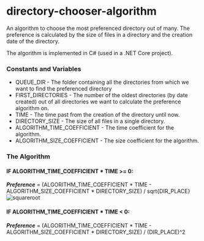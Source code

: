 # directory-chooser-algorithm
An algorithm to choose the most preferenced directory out of many. The preference is calculated by the size of files in a directory and the creation date of the directory.

The algorithm is implemented in C# (used in a .NET Core project).

### Constants and Variables
-  QUEUE_DIR - The folder containing all the directories from which we want to find the preferenced directory
-  FIRST_DIRECTORIES - The number of the oldest directories (by date created) out of all directories we want to calculate the preference algorithm on.
-  TIME - The time past from the creation of the directory until now.
-  DIRECTORY_SIZE - The size of all files in a single directory.
-  ALGORITHM_TIME_COEFFICIENT - The time coefficient for the algorithm.
-  ALGORITHM_SIZE_COEFFICIENT - The size coefficient for the algorithm.

### The Algorithm
#### IF ALGORITHM_TIME_COEFFICIENT * TIME >= 0:
***Preference*** = (ALGORITHM_TIME_COEFFICIENT * TIME - ALGORITHM_SIZE_COEFFICIENT * DIRECTORY_SIZE) / sqrt{DIR_PLACE} ![squareroot](https://latex.codecogs.com/svg.image?\geq&space;)


#### IF ALGORITHM_TIME_COEFFICIENT * TIME < 0:
***Preference*** = (ALGORITHM_TIME_COEFFICIENT * TIME - ALGORITHM_SIZE_COEFFICIENT * DIRECTORY_SIZE) / (DIR_PLACE)^2
